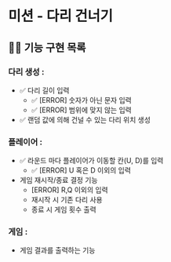 # 미션 - 다리 건너기

## 👨‍💻 기능 구현 목록

### 다리 생성 :

- ✅ 다리 길이 입력
    - ✅ [ERROR] 숫자가 아닌 문자 입력
    - ✅ [ERROR] 범위에 맞지 않는 입력
- ✅ 랜덤 값에 의해 건널 수 있는 다리 위치 생성

### 플레이어 :

- ✅ 라운드 마다 플레이어가 이동할 칸(U, D)를 입력
    - ✅ [ERROR] U 혹은 D 이외의 입력
- 게임 재시작/종료 결정 기능
    - [ERROR] R,Q 이외의 입력
    - 재시작 시 기존 다리 사용
    - 종료 시 게임 횟수 출력

### 게임 :
- 게임 결과를 출력하는 기능

  